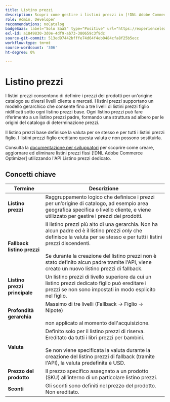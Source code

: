 ```yaml
---
title: Listino prezzi
description: Scopri come gestire i listini prezzi in [!DNL Adobe Commerce Optimizer].
role: Admin, Developer
recommendations: noCatalog
badgeSaas: label="Solo SaaS" type="Positive" url="https://experienceleague.adobe.com/en/docs/commerce/user-guides/product-solutions" tooltip="Applicabile solo ai progetti Adobe Commerce as a Cloud Service e Adobe Commerce Optimizer (infrastruttura SaaS gestita da Adobe)."
exl-id: a1849830-3d0e-4df9-ab73-380659c3f9dc
source-git-commit: 513ed97442bfffe74d64f4eb0484cfa8f25b5ecc
workflow-type: tm+mt
source-wordcount: '306'
ht-degree: 0%

---
```


# Listino prezzi

I listini prezzi consentono di definire i prezzi dei prodotti per un&#39;origine catalogo su diversi livelli cliente e mercati. I listini prezzi supportano un modello gerarchico che consente fino a tre livelli di listini prezzi figlio nidificati sotto ogni listino prezzi base. Ogni listino prezzi può fare riferimento a un listino prezzi padre, formando una struttura ad albero per le origini del catalogo di determinazione prezzi.

Il listino prezzi base definisce la valuta per se stesso e per tutti i listini prezzi figlio. I listini prezzi figlio ereditano questa valuta e non possono sostituirla.

Consulta la [documentazione per sviluppatori](https://developer.adobe.com/commerce/services/reference/rest/) per scoprire come creare, aggiornare ed eliminare listini prezzi fissi [!DNL Adobe Commerce Optimizer] utilizzando l&#39;API Listino prezzi dedicato.

## Concetti chiave

| Termine | Descrizione |
|------|-------------|
| **Listino prezzi** | Raggruppamento logico che definisce i prezzi per un’origine di catalogo, ad esempio area geografica specifica o livello cliente, e viene utilizzato per gestire i prezzi dei prodotti. |
| **Fallback listino prezzi** | Il listino prezzi più alto di una gerarchia. Non ha alcun padre ed è il listino prezzi *only* che definisce la valuta per se stesso e per tutti i listini prezzi discendenti.<br/><br/>Se durante la creazione del listino prezzi non è stato definito alcun padre tramite l&#39;API, viene creato un nuovo listino prezzi di fallback. |
| **Listino prezzi principale** | Un listino prezzi di livello superiore da cui un listino prezzi dedicato figlio può ereditare i prezzi se non sono impostati in modo esplicito nel figlio. |
| **Profondità gerarchia** | Massimo di tre livelli (Fallback -> Figlio -> Nipote)<br/><br/>non applicato al momento dell&#39;acquisizione. |
| **Valuta** | Definito solo per il listino prezzi di riserva. Ereditato da tutti i libri prezzi per bambini.<br/><br/>Se non viene specificata la valuta durante la creazione del listino prezzi di fallback (tramite l&#39;API), la valuta predefinita è USD. |
| **Prezzo del prodotto** | Il prezzo specifico assegnato a un prodotto (SKU) all’interno di un particolare listino prezzi. |
| **Sconti** | Gli sconti sono definiti nel prezzo del prodotto. Non ereditato. |
